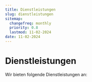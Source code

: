 ```yaml
---
title: Dienstleistungen
slug: dienstleistungen
sitemap:
  changefreq: monthly
  priority: 0.8
  lastmod: 11-02-2024
date: 11-02-2024
---
```


# Dienstleistungen
Wir bieten folgende Dienstleistungen an:
